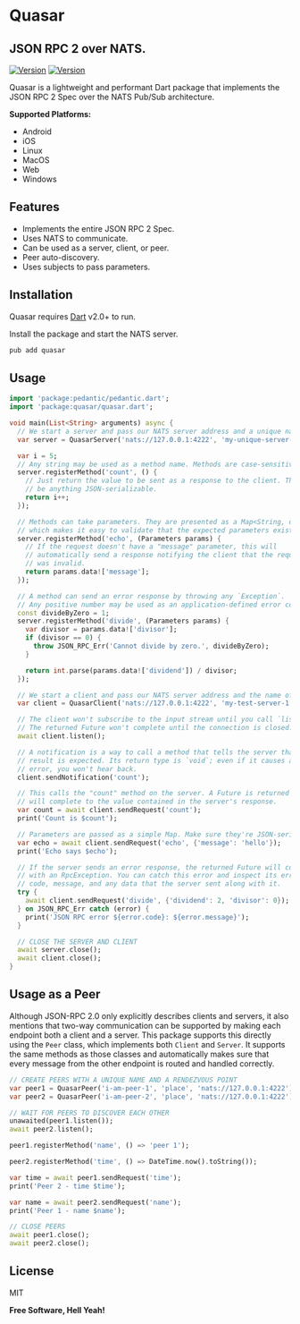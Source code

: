 # Quasar

## JSON RPC 2 over NATS.

[![Version](https://img.shields.io/badge/version-0.1.2-blue)](https://github.com/abelgalef/quasar/commit/63e8c37113eb9a7a393f4be266e2104b79fae6e1) [![Version](https://img.shields.io/badge/build-passed-green)](https://github.com/abelgalef/quasar/commit/63e8c37113eb9a7a393f4be266e2104b79fae6e1)

Quasar is a lightweight and performant Dart package that implements the JSON RPC 2 Spec over the NATS Pub/Sub architecture.

**Supported Platforms:**
- Android
- iOS
- Linux
- MacOS
- Web
- Windows

## Features

- Implements the entire JSON RPC 2 Spec.
- Uses NATS to communicate.
- Can be used as a server, client, or peer.
- Peer auto-discovery.
- Uses subjects to pass parameters.

## Installation

Quasar requires [Dart](https://dart.dev/) v2.0+ to run.

Install the package and start the NATS server.

```sh
pub add quasar
```

## Usage

```dart
import 'package:pedantic/pedantic.dart';
import 'package:quasar/quasar.dart';

void main(List<String> arguments) async {
  // We start a server and pass our NATS server address and a unique name or subject (prefix) to subscribe to.
  var server = QuasarServer('nats://127.0.0.1:4222', 'my-unique-server-name-1');

  var i = 5;
  // Any string may be used as a method name. Methods are case-sensitive.
  server.registerMethod('count', () {
    // Just return the value to be sent as a response to the client. This can
    // be anything JSON-serializable.
    return i++;
  });

  // Methods can take parameters. They are presented as a Map<String, dynamic> object
  // which makes it easy to validate that the expected parameters exist.
  server.registerMethod('echo', (Parameters params) {
    // If the request doesn't have a "message" parameter, this will
    // automatically send a response notifying the client that the request
    // was invalid.
    return params.data!['message'];
  });

  // A method can send an error response by throwing any `Exception`.
  // Any positive number may be used as an application-defined error code.
  const divideByZero = 1;
  server.registerMethod('divide', (Parameters params) {
    var divisor = params.data!['divisor'];
    if (divisor == 0) {
      throw JSON_RPC_Err('Cannot divide by zero.', divideByZero);
    }

    return int.parse(params.data!['dividend']) / divisor;
  });

  // We start a client and pass our NATS server address and the name of the server or subject (server prefix) to publish to.
  var client = QuasarClient('nats://127.0.0.1:4222', 'my-test-server-1');

  // The client won't subscribe to the input stream until you call `listen`.
  // The returned Future won't complete until the connection is closed.
  await client.listen();

  // A notification is a way to call a method that tells the server that no
  // result is expected. Its return type is `void`; even if it causes an
  // error, you won't hear back.
  client.sendNotification('count');

  // This calls the "count" method on the server. A Future is returned that
  // will complete to the value contained in the server's response.
  var count = await client.sendRequest('count');
  print('Count is $count');

  // Parameters are passed as a simple Map. Make sure they're JSON-serializable!
  var echo = await client.sendRequest('echo', {'message': 'hello'});
  print('Echo says $echo');

  // If the server sends an error response, the returned Future will complete
  // with an RpcException. You can catch this error and inspect its error
  // code, message, and any data that the server sent along with it.
  try {
    await client.sendRequest('divide', {'dividend': 2, 'divisor': 0});
  } on JSON_RPC_Err catch (error) {
    print('JSON RPC error ${error.code}: ${error.message}');
  }

  // CLOSE THE SERVER AND CLIENT
  await server.close();
  await client.close();
}
```

## Usage as a Peer

Although JSON-RPC 2.0 only explicitly describes clients and servers, it also mentions that two-way communication can be supported by making each endpoint both a client and a server. This package supports this directly using the `Peer` class, which implements both `Client` and `Server`. It supports the same methods as those classes and automatically makes sure that every message from the other endpoint is routed and handled correctly.

```dart
// CREATE PEERS WITH A UNIQUE NAME AND A RENDEZVOUS POINT
var peer1 = QuasarPeer('i-am-peer-1', 'place', 'nats://127.0.0.1:4222');
var peer2 = QuasarPeer('i-am-peer-2', 'place', 'nats://127.0.0.1:4222');

// WAIT FOR PEERS TO DISCOVER EACH OTHER
unawaited(peer1.listen());
await peer2.listen();

peer1.registerMethod('name', () => 'peer 1');

peer2.registerMethod('time', () => DateTime.now().toString());

var time = await peer1.sendRequest('time');
print('Peer 2 - time $time');

var name = await peer2.sendRequest('name');
print('Peer 1 - name $name');

// CLOSE PEERS
await peer1.close();
await peer2.close();
```

## License

MIT

**Free Software, Hell Yeah!**